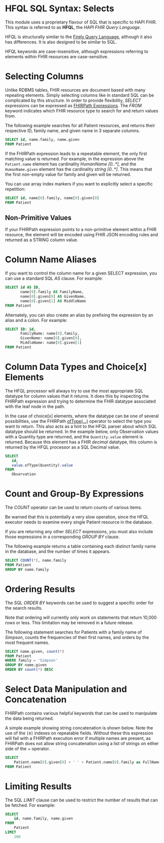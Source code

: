 # HFQL SQL Syntax: Selects

This module uses a proprietary flavour of SQL that is specific to HAPI FHIR. This syntax is referred to as **HFQL**, the _HAPI FHIR Query Language_.

HFQL is structurally similar to the [Firely Query Language](https://simplifier.net/docs/fql), although it also has differences. It is also designed to be similar to SQL.

HFQL keywords are case-insensitive, although expressions referring to elements within FHIR resources are case-sensitive.

# Selecting Columns

Unlike RDBMS tables, FHIR resources are document based with many repeating elements. Simply selecting columns like in standard SQL can be complicated by this structure. In order to provide flexibility, _SELECT_ expressions can be expressed as [FHIRPath Expressions](https://smilecdr.com/docs/fhir_standard/fhirpath_expressions.html). The _FROM_ keyword indicates which FHIR resource type to search for and return values from.

The following example searches for all Patient resources, and returns their respective ID, family name, and given name in 3 separate columns.

```sql
SELECT id, name.family, name.given
FROM Patient
```

If the FHIRPath expression leads to a repeatable element, the only first matching value is returned. For example, in the expression above the `Patient.name` element has cardinality _HumanName [0..*]_, and the `HumanName.given` element has the cardinality _string [0..*]_. This means that the first non-empty value for family and given will be returned.

You can use array index markers if you want to explicitly select a specific repetition:

```sql
SELECT id, name[0].family, name[0].given[0]
FROM Patient
```

## Non-Primitive Values

If your FHIRPath expression points to a non-primitive element within a FHIR resource, the element will be encoded using FHIR JSON encoding rules and returned as a STRING column value. 


# Column Name Aliases

If you want to control the column name for a given SELECT expression, you can use a standard SQL _AS_ clause. For example:

```sql
SELECT id AS ID, 
       name[0].family AS FamilyName, 
       name[0].given[0] AS GivenName,
       name[0].given[1] AS MiddleName
FROM Patient
```

Alternately, you can also create an alias by prefixing the expression by an alias and a colon. For example: 

```sql
SELECT ID: id, 
       FamilyName: name[0].family, 
       GivenName: name[0].given[0],
       MiddleName: name[0].given[1]
FROM Patient
```

# Column Data Types and Choice[x] Elements

The HFQL processor will always try to use the most appropriate SQL datatype for column values that it returns. It does this by inspecting the FHIRPath expression and trying to determine the FHIR datatype associated with the leaf node in the path.

In the case of choice[x] elements, where the datatype can be one of several possibilities, use the FHIRPath [ofType(...)](https://hl7.org/fhirpath/#paths-and-polymorphic-items) operator to select the type you want to return. This also acts as a hint to the HFQL parser about which SQL datatype should be returned. In the example below, only Observation values with a Quantity type are returned, and the `Quantity.value` element is returned. Because this element has a FHIR _decimal_ datatype, this column is returned by the HFQL processor as a SQL Decimal value. 

```sql
SELECT
   id, 
   value.ofType(Quantity).value
FROM
   Observation
```

# Count and Group-By Expressions

The _COUNT_ operator can be used to return counts of various items.

Be warned that this is potentially a very slow operation, since the HFQL executor needs to examine every single Patient resource in the database.

If you are returning any other _SELECT_ expressions, you must also include those expressions in a corresponding _GROUP BY_ clause.

The following example returns a table containing each distinct family name in the database, and the number of times it appears.

```sql
SELECT COUNT(*), name.family
FROM Patient
GROUP BY name.family
```

# Ordering Results

The SQL _ORDER BY_ keywords can be used to suggest a specific order for the search results.

Note that ordering will currently only work on statements that return 10,000 rows or less. This limitation may be removed in a future release.

The following statement searches for Patients with a family name of _Simpson_, counts the frequencies of their first names, and orders by the most frequent names.

```sql
SELECT name.given, count(*)
FROM Patient
WHERE family = 'Simpson'
GROUP BY name.given
ORDER BY count(*) DESC
```

# Select Data Manipulation and Concatenation

FHIRPath contains various helpful keywords that can be used to manipulate the data being returned.

A simple example showing string concatenation is shown below. Note the use of the `[0]` indexes on repeatable fields. Without these this expression will fail with a FHIRPath execution error if multiple names are present, as FHIRPath does not allow string concatenation using a list of strings on either side of the + operator. 

```sql
SELECT 
    Patient.name[0].given[0] + ' ' + Patient.name[0].family as FullName
FROM Patient
```


# Limiting Results

The SQL _LIMIT_ clause can be used to restrict the number of results that can be fetched. For example:

```sql
SELECT
    id, name.family, name.given
FROM
    Patient
LIMIT
    100
```
